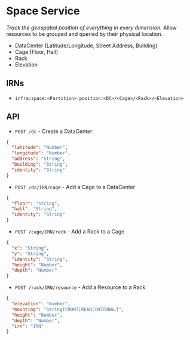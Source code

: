 Space Service
=============

_Track the geospatial position of everything in every dimension._ Allow resources to be grouped and queried by their physical location.

* DataCenter (Latitude/Longitude, Street Address, Building)
* Cage (Floor, Hall)
* Rack
* Elevation

## IRNs

* `infra:space:<Partition>:position:<DC>/<Cage>/<Rack>/<Elevation>`


## API

* `POST /dc` - Create a DataCenter

```json
{
  "latitude": "Number",
  "longitude": "Number",
  "address": "String",
  "building": "String",
  "identity": "String"
}
```

* `POST /dc/IRN/cage` - Add a Cage to a DataCenter

```json
{
  "floor": "String",
  "hall": "String",
  "identity": "String"
}
```

* `POST /cage/IRN/rack` - Add a Rack to a Cage

```json
{
  "x": "String",
  "y": "String",
  "identity": "String",
  "height": "Number",
  "depth": "Number"
}
```

* `POST /rack/IRN/resource` - Add a Resource to a Rack

```json
{
  "elevation": "Number",
  "mounting": "String[FRONT|REAR|INTERNAL]",
  "height": "Number",
  "depth": "Number",
  "irn": "IRN"
}
```
